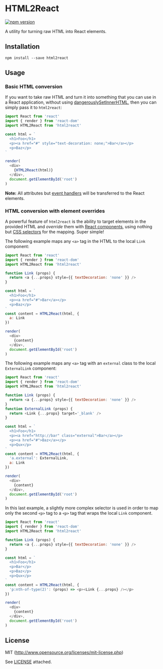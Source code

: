 # HTML2React

[![npm version](https://img.shields.io/npm/v/html2react.svg?maxAge=2592000&style=flat-square)](https://www.npmjs.org/package/html2react)

A utility for turning raw HTML into React elements.

## Installation

```
npm install --save html2react
```

## Usage

### Basic HTML conversion

If you want to take raw HTML and turn it into something that you can use in a React application, without using [dangerouslySetInnerHTML](https://facebook.github.io/react/tips/dangerously-set-inner-html.html), then you can simply pass it to `html2react`:


```javascript
import React from 'react'
import { render } from 'react-dom'
import HTML2React from 'html2react'

const html = `
  <h1>Foo</h1>
  <p><a href="#" style="text-decoration: none;">Bar</a></p>
  <p>Baz</p>
`

render(
  <div>
    {HTML2React(html)}
  </div>,
  document.getElementById('root')
)
```

**Note:** All attributes but [event handlers](https://www.w3.org/TR/html5/webappapis.html#event-handlers-on-elements,-document-objects,-and-window-objects) will be transferred to the React elements.

### HTML conversion with element overrides

A powerful feature of `html2react` is the ability to target elements in the provided HTML and *override* them with [React components](https://facebook.github.io/react/docs/reusable-components.html), using nothing but [CSS selectors](https://www.w3.org/TR/css3-selectors/#selectors) for the mapping. Super simple!

The following example maps any `<a>` tag in the HTML to the local `Link` component:

```javascript
import React from 'react'
import { render } from 'react-dom'
import HTML2React from 'html2react'

function Link (props) {
  return <a {...props} style={{ textDecoration: 'none' }} />
}

const html = `
  <h1>Foo</h1>
  <p><a href="#">Bar</a></p>
  <p>Baz</p>
`
const content = HTML2React(html, {
  a: Link
})

render(
  <div>
    {content}
  </div>,
  document.getElementById('root')
)
```

The following example maps any `<a>` tag with an `external` class to the local `ExternalLink` component:

```javascript
import React from 'react'
import { render } from 'react-dom'
import HTML2React from 'html2react'

function Link (props) {
  return <a {...props} style={{ textDecoration: 'none' }} />
}
function ExternalLink (props) {
  return <Link {...props} target='_blank' />
}

const html = `
  <h1>Foo</h1>
  <p><a href="http://bar" class="external">Bar</a></p>
  <p><a href="#">Baz</a></p>
  <p>Qux</p>
`
const content = HTML2React(html, {
  'a.external': ExternalLink,
  a: Link
})

render(
  <div>
    {content}
  </div>,
  document.getElementById('root')
)
```

In this last example, a slightly more complex selector is used in order to map only the second `<p>` tag to a `<p>` tag that wraps the local `Link` component.

```javascript
import React from 'react'
import { render } from 'react-dom'
import HTML2React from 'html2react'

function Link (props) {
  return <a {...props} style={{ textDecoration: 'none' }} />
}

const html = `
  <h1>Foo</h1>
  <p>Bar</p>
  <p>Baz</p>
  <p>Qux</p>
`
const content = HTML2React(html, {
  'p:nth-of-type(2)': (props) => <p><Link {...props} /></p>
})

render(
  <div>
    {content}
  </div>,
  document.getElementById('root')
)
```

## License

MIT (http://www.opensource.org/licenses/mit-license.php)

See [LICENSE](LICENSE) attached.
